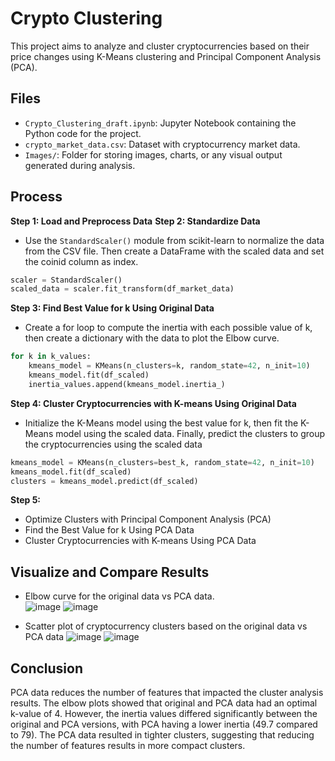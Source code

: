 # Crypto Clustering  
This project aims to analyze and cluster cryptocurrencies based on their price changes using K-Means clustering and Principal Component Analysis (PCA).

## Files
- `Crypto_Clustering_draft.ipynb`: Jupyter Notebook containing the Python code for the project.
- `crypto_market_data.csv`: Dataset with cryptocurrency market data.
- `Images/`: Folder for storing images, charts, or any visual output generated during analysis.

## Process
**Step 1: Load and Preprocess Data**
**Step 2: Standardize Data**
 - Use the `StandardScaler()` module from scikit-learn to normalize the data from the CSV file. Then create a DataFrame with the scaled data and set the coinid column as index.
```python
scaler = StandardScaler()
scaled_data = scaler.fit_transform(df_market_data)
```
**Step 3: Find Best Value for k Using Original Data**
 - Create a for loop to compute the inertia with each possible value of k, then create a dictionary with the data to plot the Elbow curve.
```python
for k in k_values:
    kmeans_model = KMeans(n_clusters=k, random_state=42, n_init=10)
    kmeans_model.fit(df_scaled)
    inertia_values.append(kmeans_model.inertia_)
```
**Step 4: Cluster Cryptocurrencies with K-means Using Original Data**
 - Initialize the K-Means model using the best value for k, then fit the K-Means model using the scaled data. Finally, predict the clusters to group the cryptocurrencies using the scaled data
```python
kmeans_model = KMeans(n_clusters=best_k, random_state=42, n_init=10)
kmeans_model.fit(df_scaled)
clusters = kmeans_model.predict(df_scaled)
```

**Step 5:**
- Optimize Clusters with Principal Component Analysis (PCA)
- Find the Best Value for k Using PCA Data
- Cluster Cryptocurrencies with K-means Using PCA Data

## Visualize and Compare Results

- Elbow curve for the original data vs PCA data.  
![image](https://github.com/Glowary/CryptoClustering/assets/141696007/a7220b0b-8ea0-4de5-b6a8-02d2a634923b)
![image](https://github.com/Glowary/CryptoClustering/assets/141696007/dcaf9ae8-b728-4fba-9150-dba131ec11d2)

- Scatter plot of cryptocurrency clusters based on the original data vs PCA data
![image](https://github.com/Glowary/CryptoClustering/assets/141696007/3e1ccf04-d06f-4a76-a7bc-6890ecd09f66)
![image](https://github.com/Glowary/CryptoClustering/assets/141696007/6f9e3111-01d8-4492-ae73-3a750ad23ef5)  

## Conclusion
PCA data reduces the number of features that impacted the cluster analysis results. The elbow plots showed that original and PCA data had an optimal k-value of 4. However, the inertia values differed significantly between the original and PCA versions, with PCA having a lower inertia (49.7 compared to 79). The PCA data resulted in tighter clusters, suggesting that reducing the number of features results in more compact clusters.
